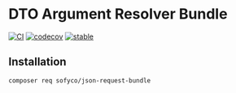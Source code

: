 # DTO Argument Resolver Bundle

[![CI](https://github.com/sofyco/json-request-bundle/actions/workflows/ci.yaml/badge.svg)](https://github.com/sofyco/json-request-bundle/actions/workflows/ci.yaml)
[![codecov](https://codecov.io/gh/sofyco/json-request-bundle/branch/main/graph/badge.svg)](https://codecov.io/gh/sofyco/json-request-bundle)
[![stable](http://poser.pugx.org/sofyco/json-request-bundle/v)](https://packagist.org/packages/sofyco/json-request-bundle)

## Installation

```bash
composer req sofyco/json-request-bundle
```
